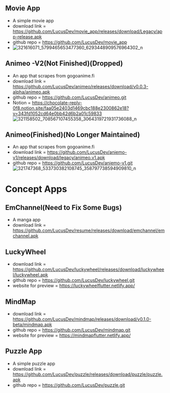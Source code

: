
## Movie App

- A simple movie app
- download link = https://github.com/LucusDev/movie_app/releases/download/Legacy/app-release.apk
- github repo = https://github.com/LucusDev/movie_app
- ![321616071_5799465653477360_6293448909576964302_n](https://user-images.githubusercontent.com/98591667/209701016-a8b82721-fe19-4162-8be9-039a647a0e10.png)




## Animeo -V2(Not Finished)(Dropped)

- An app that scrapes from gogoanime.fi
- download link = https://github.com/LucusDev/animeo/releases/download/v0.0.3-alpha/animeo.apk
- github repo = https://github.com/LucusDev/animeo.git
- Notion = https://chocolate-reply-0f8.notion.site/faa05e2403d1469cbc188e2300862e18?v=343fd1052cd64e0bb42d6b2a01c59833
![321158502_708567107455358_3064319721931736088_n](https://user-images.githubusercontent.com/98591667/209701071-7993b552-5809-4c04-b716-47ff1ee8bcec.png)

## Animeo(Finished)(No Longer Maintained)

- An app that scrapes from gogoanime.fi
- download link = https://github.com/LucusDev/aniemo-v1/releases/download/legacy/animeo.v1.apk
- github repo = https://github.com/LucusDev/aniemo-v1.git
![321747368_533730382108745_358797738594909810_n](https://user-images.githubusercontent.com/98591667/209700751-390a2105-7589-4aee-a9fc-c74f09dba49a.png)



# Concept Apps
## EmChannel(Need to Fix Some Bugs)

- A manga app
- download link = https://github.com/LucusDev/resume/releases/download/emchannel/emchannel.apk

## LuckyWheel

- download link = https://github.com/LucusDev/luckywheel/releases/download/luckywheel/luckywheel.apk
- github repo = https://github.com/LucusDev/luckywheel.git
- website for preview = https://luckywheelflutter.netlify.app/

## MindMap

- download link = https://github.com/LucusDev/mindmap/releases/download/v0.1.0-beta/mindmap.apk
- github repo = https://github.com/LucusDev/mindmap.git
- website for preview = https://mindmapflutter.netlify.app/

## Puzzle App

- A simple puzzle app
- download link = https://github.com/LucusDev/puzzle/releases/download/puzzle/puzzle.apk
- github repo = https://github.com/LucusDev/puzzle.git
